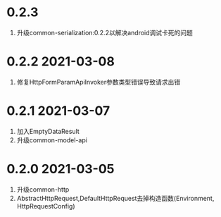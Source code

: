 # 0.2.3 
1. 升级common-serialization:0.2.2以解决android调试卡死的问题

# 0.2.2 2021-03-08
1. 修复HttpFormParamApiInvoker参数类型错误导致请求出错

# 0.2.1 2021-03-07
1. 加入EmptyDataResult
2. 升级common-model-api

# 0.2.0 2021-03-05
1. 升级common-http
2. AbstractHttpRequest,DefaultHttpRequest去掉构造函数(Environment, HttpRequestConfig)
